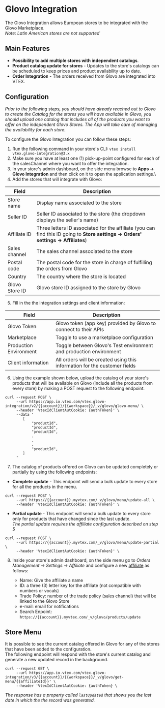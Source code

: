 # Glovo Integration

The Glovo Integration allows European stores to be integrated with the Glovo Marketplace.\
_Note: Latin American stores are not supported_

## Main Features

- **Possibility to add multiple stores with independent catalogs**.
- **Product catalog update for stores** - Updates to the store's catalogs can be scheduled to keep prices and product availability up to date.
- **Order Integration** - The orders received from Glovo are integrated into VTEX.

## Configuration

_Prior to the following steps, you should have already reached out to Glovo to create the Catalog for the stores you will have available in Glovo, you should upload one catalog that includes all of the products you want to offer on the independent Glovo Stores. The App will take care of managing the availability for each store._

To configure the Glovo Integration you can follow these steps:

1. Run the following command in your store's CLI: `vtex install vtex.glovo-integration@3.x`
2. Make sure you have at least one (1) pick-up-point configured for each of the salesChannel where you want to offer the integration.
3. In your store's admin dashboard, on the side menu browse to **Apps -> Glovo Integration** and then click on it to open the application settings.\
4. Add the stores that will integrate with Glovo:

| Field          | Description                                                                                                                        |
| -------------- | ---------------------------------------------------------------------------------------------------------------------------------- |
| Store name     | Display name associated to the store                                                                                               |
| Seller ID      | Seller ID associated to the store (the dropdown displays the seller's name)                                                        |
| Affiliate ID   | Three letters ID associated for the affiliate (you can find this ID going to **Store settings -> Orders' settings -> Affiliates**) |
| Sales channel  | The sales channel associated to the store                                                                                          |
| Postal code    | The postal code for the store in charge of fulfilling the orders from Glovo                                                        |
| Country        | The country where the store is located                                                                                             |
| Glovo Store ID | Glovo store ID assigned to the store by Glovo                                                                                      |

5. Fill in the the integration settings and client information:

| Field                  | Description                                                               |
| ---------------------- | ------------------------------------------------------------------------- |
| Glovo Token            | Glovo token (app key) provided by Glovo to connect to their APIs          |
| Marketplace            | Toggle to use a marketplace configuration                                 |
| Production Environment | Toggle between Glovo's Test environment and production environment        |
| Client information     | All orders will be created using this information for the customer fields |

6.  Using the example shown below, upload the catalog of your store's products that will be available on Glovo (include all the products from every store) by making a POST request to the following endpoint.

```
curl --request POST \
     --url https://app.io.vtex.com/vtex.glovo-integration/v2/{{account}}/{{workspace}}/_v/glovo/glovo-menu/ \
     --header 'VtexIdClientAutCookie: {authToken}' \
     --data '
        [
            "productId",
            "productId",
            "productId",
            .
            .
            .
            "productId",
        ]
     '
```

7. The catalog of products offered on Glovo can be updated completely or partially by using the following endpoints:

- **Complete update** - This endpoint will send a bulk update to every store for all the products in the menu.

```
curl --request POST \
     --url https://{{account}}.myvtex.com/_v/glovo/menu/update-all \
     --header 'VtexIdClientAutCookie: {authToken}' \
```

- **Partial update** - This endpoint will send a bulk update to every store only for products that have changed since the last update.\
  _The partial update requires the affiliate configuration described on step 5_

```
curl --request POST \
     --url https://{{account}}.myvtex.com/_v/glovo/menu/update-partial \
     --header 'VtexIdClientAutCookie: {authToken}' \
```

8. Inside your store's admin dashboard, on the side menu go to _Orders Management -> Settings -> Affiliate_ and configure a new [affiliate](https://help.vtex.com/en/tutorial/integration-guide-consuming-catalog-information-for-use-in-an-external-service) as follows:

   - Name: Give the affiliate a name
   - ID: a three (3) letter key for the affiliate (not compatible with numbers or vocals)
   - Trade Policy: number of the trade policy (sales channel) that will be linked to the Glovo Store
   - e-mail: email for notifications
   - Search Enpoint: `https://{{account}}.myvtex.com/_v/glovo/products/update`

## Store Menu

It is possible to see the current catalog offered in Glovo for any of the stores that have been added to the configuration. \
The following endpoint will respond with the store's current catalog and generate a new updated record in the background.

```
curl --request GET \
     --url https://app.io.vtex.com/vtex.glovo-integration/v3/{{account}}/{{workspace}}/_v/glovo/get-menu/{{affiliateId}}' \
     --header 'VtexIdClientAutCookie: {authToken} \
```

_The response has a property called `lastUpdated` that shows you the last date in which the the record was generated._
